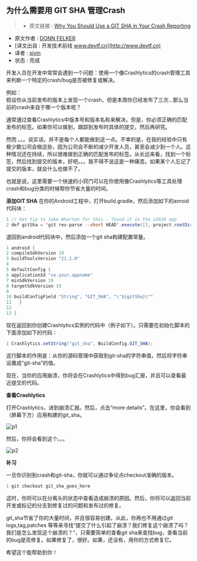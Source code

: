为什么需要用 GIT SHA 管理Crash
---

> * 原文链接 : [Why You Should Use a GIT SHA in Your Crash Reporting](http://www.donnfelker.com/why-you-should-use-a-git-sha-in-your-crash-reporting/)
* 原文作者 : [DONN FELKER](http://www.donnfelker.com/author/donn/)
* [译文出自 :  开发技术前线 www.devtf.cn](http://www.devtf.cn)
* 译者 : [sjyin](https://github.com/yinshijian-kkb) 
* 状态 :  完成

开发人员在开发中常常会遇到一个问题：使用一个像Crashlytics的crash管理工具来判断一个特定的crash/bug是否被修复或解决。

例如：     
假设你从当前发布的版本上发现一个crash，但是本周你已经发布了三次...那么当前的crash来自于哪一个版本呢？

通常通过查看Crashlytics中版本号和版本名称来解决。但是，你必须正确的匹配发布的标签。如果你可以做到，跟踪到发布时具体的提交，然后再研究。

然而 。。。说实话，并不是每个人都能做到这一点。不幸的是，在我的经验中只有极少数公司会做这些，因为公司会不断的减少开发人员，甚至会减少到一个人。这种情况还在持续，所以很难做到正确的匹配发布的标签。从长远来看，找到一个标签，然后找到提交的版本，好吧。。。我不得不说这是一种痛苦。如果某个人忘记了提交的版本，就会什么也做不了。

也就是说，这里需要一个快速的小窍门可以在你使用像Crashlytics等工具处理crash和bug分类的时候帮你节省大量的时间。

**添加GIT SHA**
在你的Android工程中，打开build.gradle，然后添加如下的anroid代码块：


```java 
1 // Hat tip to Jake Wharton for this - found it in the u2020 app
2 def gitSha = 'git rev-parse --short HEAD'.execute([], project.rootDir).text.trim()
```

退回到android代码块中，然后添加一个git sha构建配置常量。


```java
1 android {
2 compileSdkVersion 19
3 buildToolsVersion "21.1.0"
4 
5 defaultConfig {
6 applicationId "co.your.appname"
7 minSdkVersion 19
8 targetSdkVersion 19
9 
10 buildConfigField "String", "GIT_SHA", "\"${gitSha}\""
11	 }
12 
13 }
```

现在返回到你创建Crashlytics实例的代码中（例子如下）。只需要在初始化脚本的下面添加如下的代码：


```java
1 Crashlytics.setString("git_sha", BuildConfig.GIT_SHA);
```

这行脚本的作用是：从你的源码管理中获取到git-sha的字符串值，然后将字符串设置成“git-sha”的值。

现在，当你的应用崩溃，你将会在Crashlytics中得到bug汇报，并且可以查看最近提交的代码。

**查看Crashlytics**

打开Crashlytics，进到崩溃汇报。然后，点击“more details”。在这里，你会看到（屏幕下方）应用构建的git_sha。

![p1](http://www.donnfelker.com/why-you-should-use-a-git-sha-in-your-crash-reporting/)

然后，你将会看到这个。。。

![p2](http://www.donnfelker.com/wp-content/uploads/2015/06/1435168870_full.png)

**补习**

一旦你识别到crash和git-sha，你就可以通过争论点checkout准确的版本。


```java
1 git checkout git_sha_goes_here
```

这时，你将可以在分离头的状态中查看造成崩溃的原因。然后，你将可以返回当前开发或标记的分支到修复过的问题和发布过的修复。

git_sha节省了你的大量时间，并且很容易创建。从此，你再也不用通过git logs,tag,patches 等等来寻找“提交了什么引起了崩溃？我们修复这个崩溃了吗？我们是怎么发现这个崩溃的？“，只需要简单的查看git sha来查找bug，查看当前的bug是否修复。如果修复了，很好。如果，还没有，用你的方式修复它。

希望这个能帮助到你！